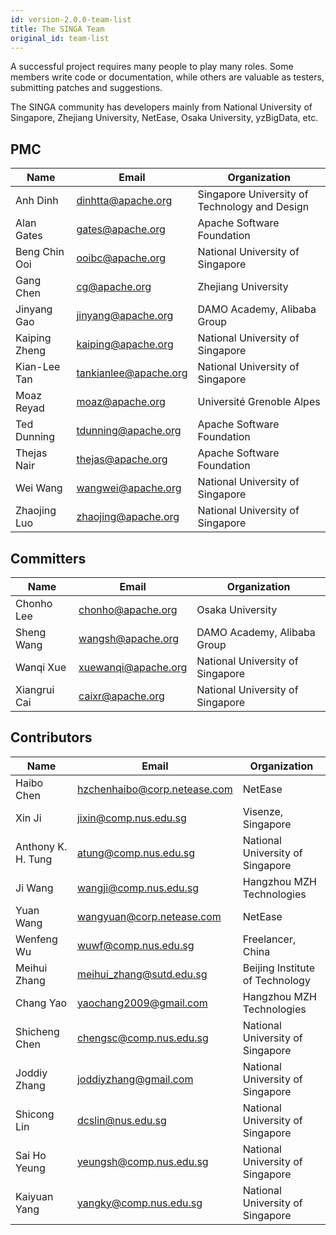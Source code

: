 ```yaml
---
id: version-2.0.0-team-list
title: The SINGA Team
original_id: team-list
---
```


<!--- Licensed to the Apache Software Foundation (ASF) under one or more contributor license agreements.  See the NOTICE file distributed with this work for additional information regarding copyright ownership.  The ASF licenses this file to you under the Apache License, Version 2.0 (the "License"); you may not use this file except in compliance with the License.  You may obtain a copy of the License at http://www.apache.org/licenses/LICENSE-2.0 Unless required by applicable law or agreed to in writing, software distributed under the License is distributed on an "AS IS" BASIS, WITHOUT WARRANTIES OR CONDITIONS OF ANY KIND, either express or implied.  See the License for the specific language governing permissions and limitations under the License.  -->


A successful project requires many people to play many roles. Some members write code or documentation, while others are valuable as testers, submitting patches and suggestions.

The SINGA community has developers mainly from National University of Singapore, Zhejiang University, NetEase, Osaka University, yzBigData, etc.

## PMC

| Name               | Email                          | Organization                                  |
| --- | --- | --- |
| Anh Dinh           | dinhtta@apache.org             | Singapore University of Technology and Design |
| Alan Gates         | gates@apache.org               | Apache Software Foundation                    |
| Beng Chin Ooi      | ooibc@apache.org               | National University of Singapore              |
| Gang Chen          | cg@apache.org                  | Zhejiang University                           |
| Jinyang Gao        | jinyang@apache.org             | DAMO Academy, Alibaba Group                   |
| Kaiping Zheng      | kaiping@apache.org             | National University of Singapore              |
| Kian-Lee Tan       | tankianlee@apache.org          | National University of Singapore              |
| Moaz Reyad         | moaz@apache.org                | Université Grenoble Alpes                     |
| Ted Dunning        | tdunning@apache.org            | Apache Software Foundation                    |
| Thejas Nair        | thejas@apache.org              | Apache Software Foundation                    |
| Wei Wang           | wangwei@apache.org             | National University of Singapore              |
| Zhaojing Luo       | zhaojing@apache.org            | National University of Singapore              |

## Committers

| Name               | Email                          | Organization                                  |
| --- | --- | --- |
| Chonho Lee         | chonho@apache.org              | Osaka University                              |
| Sheng Wang         | wangsh@apache.org              | DAMO Academy, Alibaba Group                   |
| Wanqi Xue          | xuewanqi@apache.org            | National University of Singapore              |
| Xiangrui Cai       | caixr@apache.org               | National University of Singapore              |

## Contributors

| Name               | Email                          | Organization                                  |
| --- | --- | --- |
| Haibo Chen         | hzchenhaibo@corp.netease.com   | NetEase                                       |
| Xin Ji             | jixin@comp.nus.edu.sg          | Visenze, Singapore                            |
| Anthony K. H. Tung | atung@comp.nus.edu.sg          | National University of Singapore              |
| Ji Wang            | wangji@comp.nus.edu.sg         | Hangzhou MZH Technologies                     |
| Yuan Wang          | wangyuan@corp.netease.com      | NetEase                                       |
| Wenfeng Wu         | wuwf@comp.nus.edu.sg           | Freelancer, China                             |
| Meihui Zhang       | meihui_zhang@sutd.edu.sg       | Beijing Institute of Technology               |
| Chang Yao          | yaochang2009@gmail.com         | Hangzhou MZH Technologies                     |
| Shicheng Chen      | chengsc@comp.nus.edu.sg        | National University of Singapore              |
| Joddiy Zhang       | joddiyzhang@gmail.com          | National University of Singapore              |
| Shicong Lin        | dcslin@nus.edu.sg              | National University of Singapore              |
| Sai Ho Yeung       | yeungsh@comp.nus.edu.sg        | National University of Singapore              |
| Kaiyuan Yang       | yangky@comp.nus.edu.sg         | National University of Singapore              |

